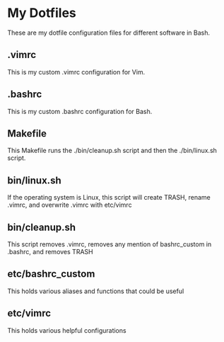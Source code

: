 # My Dotfiles
These are my dotfile configuration files for different software in Bash. 
## .vimrc
This is my custom .vimrc configuration for Vim. 
## .bashrc
This is my custom .bashrc configuration for Bash.

## Makefile
This Makefile runs the ./bin/cleanup.sh script and then the ./bin/linux.sh script.
## bin/linux.sh
If the operating system is Linux, this script will create TRASH, rename .vimrc, and overwrite .vimrc with etc/vimrc
## bin/cleanup.sh
This script removes .vimrc, removes any mention of bashrc\_custom in .bashrc, and removes TRASH
## etc/bashrc\_custom
This holds various aliases and functions that could be useful
## etc/vimrc
This holds various helpful configurations
